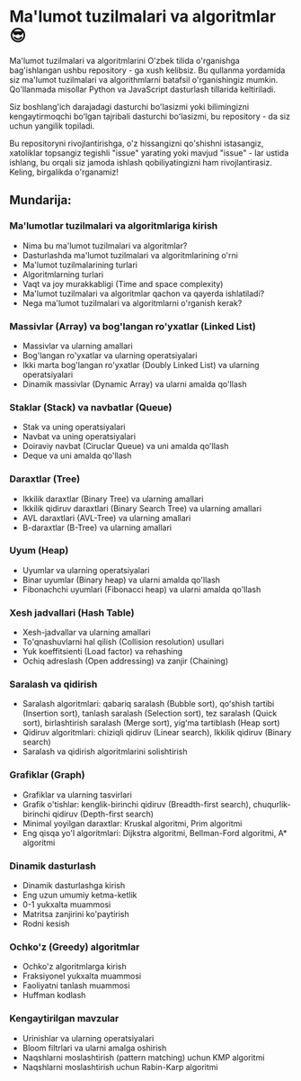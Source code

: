 # Ma'lumot tuzilmalari va algoritmlar 😎

Ma'lumot tuzilmalari va algoritmlarini O'zbek tilida o'rganishga bag'ishlangan ushbu repository - ga xush kelibsiz. Bu qullanma yordamida siz ma'lumot tuzilmalari va algorithmlarni batafsil o'rganishingiz mumkin. Qo'llanmada misollar Python va JavaScript dasturlash tillarida keltiriladi. 

Siz boshlang'ich darajadagi dasturchi bo'lasizmi yoki bilimingizni kengaytirmoqchi boʻlgan tajribali dasturchi boʻlasizmi, bu repository - da siz uchun yangilik topiladi. 

Bu repositoryni rivojlantirishga, o'z hissangizni qo'shishni istasangiz, xatoliklar topsangiz tegishli "issue" yarating yoki mavjud "issue" - lar ustida ishlang, bu orqali siz jamoda ishlash qobiliyatingizni ham rivojlantirasiz. Keling, birgalikda o'rganamiz!

## Mundarija: 

### Ma'lumotlar tuzilmalari va algoritmlariga kirish
+ Nima bu ma'lumot tuzilmalari va algoritmlar?
+ Dasturlashda ma'lumot tuzilmalari va algoritmlarining o'rni
+ Ma'lumot tuzilmalarining turlari
+ Algoritmlarning turlari
+ Vaqt va joy murakkabligi (Time and space complexity)
+ Ma'lumot tuzilmalari va algoritmlar qachon va qayerda ishlatiladi?
+ Nega ma'lumot tuzilmalari va algoritmlarni o'rganish kerak?

### Massivlar (Array) va bog'langan ro'yxatlar (Linked List)
+ Massivlar va ularning amallari
+ Bog'langan ro'yxatlar va ularning operatsiyalari
+ Ikki marta bog'langan ro'yxatlar (Doubly Linked List) va ularning operatsiyalari
+ Dinamik massivlar (Dynamic Array) va ularni amalda qo'llash

### Staklar (Stack) va navbatlar (Queue)
+ Stak va uning operatsiyalari
+ Navbat va uning operatsiyalari
+ Doiraviy navbat (Ciruclar Queue) va uni amalda qo'llash
+ Deque va uni amalda qo'llash

### Daraxtlar (Tree)
+ Ikkilik daraxtlar (Binary Tree) va ularning amallari
+ Ikkilik qidiruv daraxtlari (Binary Search Tree) va ularning amallari
+ AVL daraxtlari (AVL-Tree) va ularning amallari
+ B-daraxtlar (B-Tree) va ularning amallari

### Uyum (Heap)
+ Uyumlar  va ularning operatsiyalari
+ Binar uyumlar (Binary heap) va ularni amalda qo'llash
+ Fibonachchi uyumlari (Fibonacci heap) va ularni amalda qo'llash

### Xesh jadvallari (Hash Table)
+ Xesh-jadvallar va ularning amallari
+ To'qnashuvlarni hal qilish (Collision resolution) usullari
+ Yuk koeffitsienti (Load factor) va rehashing
+ Ochiq adreslash (Open addressing) va zanjir (Chaining)

### Saralash va qidirish
+ Saralash algoritmlari: qabariq saralash (Bubble sort), qoʻshish tartibi (Insertion sort), tanlash saralash (Selection sort), tez saralash (Quick sort), birlashtirish saralash (Merge sort), yigʻma tartiblash (Heap sort)
+ Qidiruv algoritmlari: chiziqli qidiruv (Linear search), Ikkilik qidiruv (Binary search)
+ Saralash va qidirish algoritmlarini solishtirish

### Grafiklar (Graph)
+ Grafiklar va ularning tasvirlari
+ Grafik o'tishlar: kenglik-birinchi qidiruv (Breadth-first search), chuqurlik-birinchi qidiruv (Depth-first search)
+ Minimal yoyilgan daraxtlar: Kruskal algoritmi, Prim algoritmi
+ Eng qisqa yo'l algoritmlari: Dijkstra algoritmi, Bellman-Ford algoritmi, A* algoritmi

### Dinamik dasturlash
+ Dinamik dasturlashga kirish
+ Eng uzun umumiy ketma-ketlik
+ 0-1 yukxalta muammosi
+ Matritsa zanjirini ko'paytirish
+ Rodni kesish

### Ochko'z (Greedy) algoritmlar
+ Ochko'z algoritmlarga kirish
+ Fraksiyonel yukxalta muammosi
+ Faoliyatni tanlash muammosi
+ Huffman kodlash

### Kengaytirilgan mavzular
+ Urinishlar va ularning operatsiyalari
+ Bloom filtrlari va ularni amalga oshirish
+ Naqshlarni moslashtirish (pattern matching) uchun KMP algoritmi
+ Naqshlarni moslashtirish uchun Rabin-Karp algoritmi
